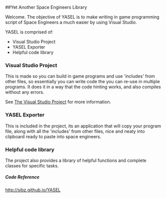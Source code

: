 ##Yet Another Space Engineers Library

Welcome. The objective of YASEL is to make writing in game programming script of Space Engineers a much easier by using Visual Studio.

YASEL is comprised of:
* Visual Studio Project
* YASEL Exporter
* Helpful code library

### Visual Studio Project
This is made so you can build in game programs and use 'includes' from other files, so essentially you can write code the you can re-use in multiple programs. It does it in a way that the code hinting works, and also compiles without any errors.

See [The Visual Studio Project](https://github.com/Sibz/YASEL/wiki/The-Visual-Studio-Project) for more information.

### YASEL Exporter
This is included in the project, its an application that will copy your program file, along with all the 'includes' from other files, nice and neaty into clipboard ready to paste into space engineers.

### Helpful code library
The project also provides a library of helpful functions and complete classes for specific tasks.
##### Code Reference
http://sibz.github.io/YASEL

